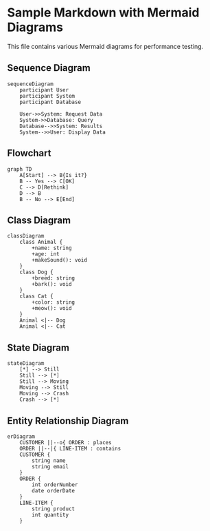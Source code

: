 # Sample Markdown with Mermaid Diagrams

This file contains various Mermaid diagrams for performance testing.

## Sequence Diagram

```mermaid
sequenceDiagram
    participant User
    participant System
    participant Database

    User->>System: Request Data
    System->>Database: Query
    Database-->>System: Results
    System-->>User: Display Data
```

## Flowchart

```mermaid
graph TD
    A[Start] --> B{Is it?}
    B -- Yes --> C[OK]
    C --> D[Rethink]
    D --> B
    B -- No --> E[End]
```

## Class Diagram

```mermaid
classDiagram
    class Animal {
        +name: string
        +age: int
        +makeSound(): void
    }
    class Dog {
        +breed: string
        +bark(): void
    }
    class Cat {
        +color: string
        +meow(): void
    }
    Animal <|-- Dog
    Animal <|-- Cat
```

## State Diagram

```mermaid
stateDiagram
    [*] --> Still
    Still --> [*]
    Still --> Moving
    Moving --> Still
    Moving --> Crash
    Crash --> [*]
```

## Entity Relationship Diagram

```mermaid
erDiagram
    CUSTOMER ||--o{ ORDER : places
    ORDER ||--|{ LINE-ITEM : contains
    CUSTOMER {
        string name
        string email
    }
    ORDER {
        int orderNumber
        date orderDate
    }
    LINE-ITEM {
        string product
        int quantity
    }
```
